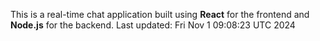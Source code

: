This is a real-time chat application built using **React** for the frontend and **Node.js** for the backend.
Last updated: Fri Nov  1 09:08:23 UTC 2024
